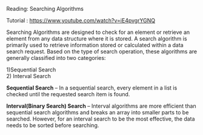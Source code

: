 Reading: Searching Algorithms

Tutorial : https://www.youtube.com/watch?v=iE4pvgrYGNQ 



Searching Algorithms are designed to check for an element or retrieve an element from any data structure where it is stored. A search algorithm is primarily used to retrieve information stored or calculated within a data search request.  Based on the type of search operation, these algorithms are generally classified into two categories:


1)Sequential Search
<br>
2) Interval Search

**Sequential Search** – In a sequential search, every element in a list is checked until the requested search item is found. 

**Interval(Binary Search) Search** – Interval algorithms are more efficient than sequential search algorithms and breaks an array into smaller parts to be searched. However, for an interval search to be the most effective, the data needs to be sorted before searching.
